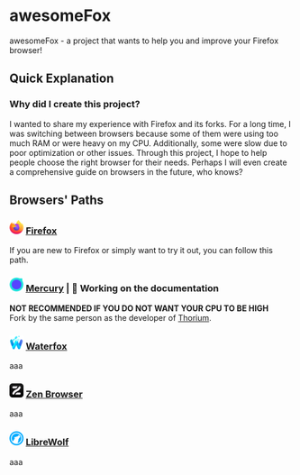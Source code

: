 # awesomeFox
awesomeFox - a project that wants to help you and improve your Firefox browser!

## Quick Explanation
### Why did I create this project?
I wanted to share my experience with Firefox and its forks. For a long time, I was switching between browsers because some of them were using too much RAM or were heavy on my CPU. Additionally, some were slow due to poor optimization or other issues. Through this project, I hope to help people choose the right browser for their needs. Perhaps I will even create a comprehensive guide on browsers in the future, who knows?

## Browsers' Paths
### <img src="https://raw.githubusercontent.com/techplayz32/awesomeFox/refs/heads/main/images/Firefox_logo%2C_2019.svg.png" height=25 width=25> [Firefox](https://google.com)
If you are new to Firefox or simply want to try it out, you can follow this path.
### <img src="https://raw.githubusercontent.com/techplayz32/awesomeFox/refs/heads/main/images/Mercury_256.png" height=25 width=25> [Mercury](https://google.com) | 🔨 Working on the documentation
**NOT RECOMMENDED IF YOU DO NOT WANT YOUR CPU TO BE HIGH**  
  Fork by the same person as the developer of [Thorium](https://github.com/Alex313031/thorium).
### <img src="https://raw.githubusercontent.com/techplayz32/awesomeFox/refs/heads/main/images/Waterfox_logo_2019.svg.png" height=25 width=25> [Waterfox](https://google.com)
aaa
### <img src="https://raw.githubusercontent.com/techplayz32/awesomeFox/refs/heads/main/images/zen-black.png" height=25 width=25> [Zen Browser](https://google.com)
aaa
### <img src="https://raw.githubusercontent.com/techplayz32/awesomeFox/refs/heads/main/images/LibreWolf_icon.svg.png" height=25 width=25> [LibreWolf](https://google.com)
aaa
